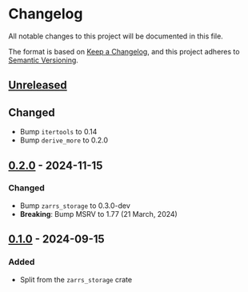 # Changelog

All notable changes to this project will be documented in this file.

The format is based on [Keep a Changelog](https://keepachangelog.com/en/1.0.0/),
and this project adheres to [Semantic Versioning](https://semver.org/spec/v2.0.0.html).

## [Unreleased]

## Changed
- Bump `itertools` to 0.14
- Bump `derive_more` to 0.2.0

## [0.2.0] - 2024-11-15

### Changed
 - Bump `zarrs_storage` to 0.3.0-dev
 - **Breaking**: Bump MSRV to 1.77 (21 March, 2024)

## [0.1.0] - 2024-09-15

### Added
 - Split from the `zarrs_storage` crate

[unreleased]: https://github.com/LDeakin/zarrs/compare/zarrs_zip-v0.2.0...HEAD
[0.2.0]: https://github.com/LDeakin/zarrs/releases/tag/zarrs_zip-v0.2.0
[0.1.0]: https://github.com/LDeakin/zarrs/releases/tag/zarrs_zip-v0.1.0
